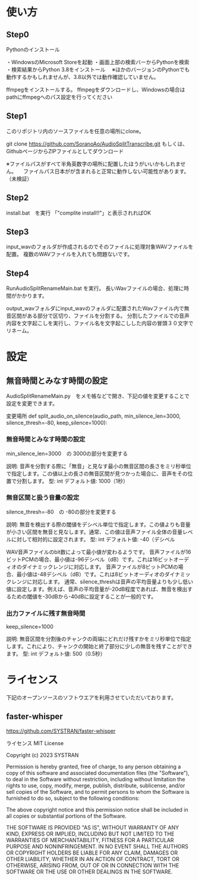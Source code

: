 # 使い方

## Step0
Pythonのインストール

・WindowsのMicrosoft Storeを起動
・画面上部の検索バーからPythonを検索
・検索結果からPython 3.8をインストール
　※ほかのバージョンのPythonでも動作するかもしれませんが、3.8以外では動作確認していません。

ffmpegをインストールする。
ffmpegをダウンロードし、Windowsの場合はpathにffmpegへのパス設定を行ってください


## Step1
このリポジトリ内のソースファイルを任意の場所にclone。

git clone https://github.com/SoranoAo/AudioSplitTranscribe.git
もしくは、GithubページからZIPファイルとしてダウンロード

※ファイルパスがすべて半角英数字の場所に配置したほうがいいかもしれません。
　ファイルパス日本がが含まれると正常に動作しない可能性があります。（未検証）

## Step2
install.bat　を実行
「"complite install!!"」と表示されればOK

## Step3
input_wavのフォルダが作成されるのでそのファイルに処理対象WAVファイルを配置。
複数のWAVファイルを入れても問題ないです。

## Step4
RunAudioSplitRenameMain.bat を実行。
長いWavファイルの場合、処理に時間がかかります。

output_wavフォルダにinput_wavのフォルダに配置されたWavファイル内で無音区間がある部分で区切り、ファイルを分割する。
分割したファイルでの音声内容を文字起こしを実行し、ファイル名を文字起こしした内容の冒頭３０文字でリネーム。


# 設定
## 無音時間とみなす時間の設定
AudioSplitRenameMain.py　をメモ帳などで開き、下記の値を変更することで設定を変更できます。

変更場所
def split_audio_on_silence(audio_path, min_silence_len=3000, silence_thresh=-80, keep_silence=1000):

### 無音時間とみなす時間の設定
min_silence_len=3000　の 3000の部分を変更する

説明: 音声を分割する際に「無音」と見なす最小の無音区間の長さをミリ秒単位で指定します。この値以上の長さの無音区間が見つかった場合に、音声をその位置で分割します。
型: int
デフォルト値: 1000（1秒）

### 無音区間と扱う音量の設定
silence_thresh=-80　の -80の部分を変更する

説明: 無音を検出する際の閾値をデシベル単位で指定します。この値よりも音量が小さい区間を無音と見なします。通常、この値は音声ファイル全体の音量レベルに対して相対的に設定されます。
型: int
デフォルト値: -40（デシベル

WAV音声ファイルのbit数によって最小値が変わるようです。
音声ファイルが16ビットPCMの場合、最小値は-96デシベル（dB）です。これは16ビットオーディオのダイナミックレンジに対応します。
音声ファイルが8ビットPCMの場合、最小値は-48デシベル（dB）です。これは8ビットオーディオのダイナミックレンジに対応します。
通常、silence_threshは音声の平均音量よりも少し低い値に設定します。例えば、音声の平均音量が-20dB程度であれば、無音を検出するための閾値を-30dBから-40dBに設定することが一般的です。

### 出力ファイルに残す無音時間
keep_silence=1000

説明: 無音区間を分割後のチャンクの両端にどれだけ残すかをミリ秒単位で指定します。これにより、チャンクの開始と終了部分に少しの無音を残すことができます。
型: int
デフォルト値: 500（0.5秒）

# ライセンス
下記のオープンソースのソフトウエアを利用させていただいております。

## faster-whisper
https://github.com/SYSTRAN/faster-whisper

ライセンス
MIT License

Copyright (c) 2023 SYSTRAN

Permission is hereby granted, free of charge, to any person obtaining a copy
of this software and associated documentation files (the "Software"), to deal
in the Software without restriction, including without limitation the rights
to use, copy, modify, merge, publish, distribute, sublicense, and/or sell
copies of the Software, and to permit persons to whom the Software is
furnished to do so, subject to the following conditions:

The above copyright notice and this permission notice shall be included in all
copies or substantial portions of the Software.

THE SOFTWARE IS PROVIDED "AS IS", WITHOUT WARRANTY OF ANY KIND, EXPRESS OR
IMPLIED, INCLUDING BUT NOT LIMITED TO THE WARRANTIES OF MERCHANTABILITY,
FITNESS FOR A PARTICULAR PURPOSE AND NONINFRINGEMENT. IN NO EVENT SHALL THE
AUTHORS OR COPYRIGHT HOLDERS BE LIABLE FOR ANY CLAIM, DAMAGES OR OTHER
LIABILITY, WHETHER IN AN ACTION OF CONTRACT, TORT OR OTHERWISE, ARISING FROM,
OUT OF OR IN CONNECTION WITH THE SOFTWARE OR THE USE OR OTHER DEALINGS IN THE
SOFTWARE.
